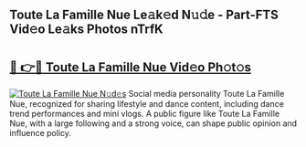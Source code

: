 ## Toute La Famille Nue Le𝚊k𝚎d N𝚞𝚍e - Part-FTS Vid𝚎o Le𝚊ks Photos nTrfK

# <h2><a href="http://fb6v2k.evod.top/?m=Toute+La+Famille+Nue">🔗 👉🔴 Toute La Famille Nue Vid𝚎o Ph𝚘t𝚘s</a></h2>

[![Toute La Famille Nue N𝚞d𝚎s](https://i.imgur.com/8V9OHl7.gif)](http://fb6v2k.evod.top/?m=Toute+La+Famille+Nue)
Social media personality Toute La Famille Nue, recognized for sharing lifestyle and dance content, including dance trend performances and mini vlogs. A public figure like Toute La Famille Nue, with a large following and a strong voice, can shape public opinion and influence policy. 
